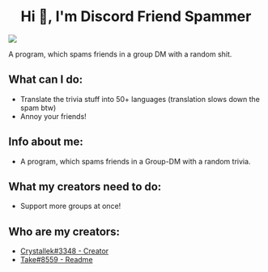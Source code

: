 <h1 align="center">Hi 👋, I'm Discord Friend Spammer</h1>
<img src="https://komarev.com/ghpvc/?username=aszope&style=flat-square&label=REPO+VIEWS" />

A program, which spams friends in a group DM with a random shit.
## What can I do:
- Translate the trivia stuff into 50+ languages (translation slows down the spam btw)
- Annoy your friends!

## Info about me:
- A program, which spams friends in a Group-DM with a random trivia.

## What my creators need to do:
- Support more groups at once!

## Who are my creators:
- [Crystallek#3348 - Creator](https://github.com/Crystallek)
- [Take#8559 - Readme](https://github.com/takoda121)
